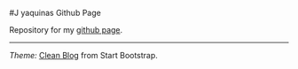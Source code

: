 #J yaquinas Github Page

Repository for my [github page](https://jyaquinas.github.io).


---

*Theme:* [Clean Blog](https://github.com/startbootstrap/startbootstrap-clean-blog-jekyll) from Start Bootstrap.
